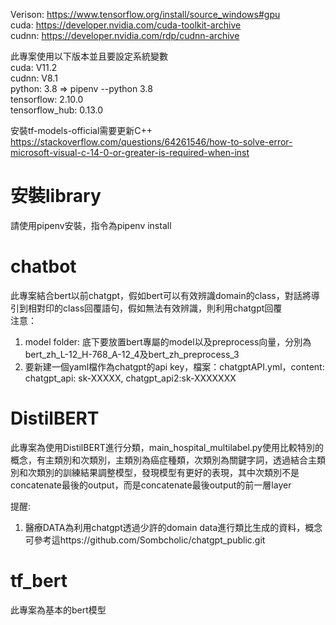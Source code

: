 Verison: https://www.tensorflow.org/install/source_windows#gpu  
cuda: https://developer.nvidia.com/cuda-toolkit-archive  
cudnn: https://developer.nvidia.com/rdp/cudnn-archive  

此專案使用以下版本並且要設定系統變數  
cuda: V11.2  
cudnn: V8.1  
python: 3.8 => pipenv --python 3.8  
tensorflow: 2.10.0  
tensorflow_hub: 0.13.0    

安裝tf-models-official需要更新C++  
https://stackoverflow.com/questions/64261546/how-to-solve-error-microsoft-visual-c-14-0-or-greater-is-required-when-inst  

# 安裝library
請使用pipenv安裝，指令為pipenv install

# chatbot  
此專案結合bert以前chatgpt，假如bert可以有效辨識domain的class，對話將導引到相對印的class回覆語句，假如無法有效辨識，則利用chatgpt回覆  
注意：  
1. model folder: 底下要放置bert專屬的model以及preprocess向量，分別為bert_zh_L-12_H-768_A-12_4及bert_zh_preprocess_3  
2. 要新建一個yaml檔作為chatgpt的api key，檔案：chatgptAPI.yml，content: chatgpt_api: sk-XXXXX, chatgpt_api2:sk-XXXXXXX  

# DistilBERT  
此專案為使用DistilBERT進行分類，main_hospital_multilabel.py使用比較特別的概念，有主類別和次類別，主類別為癌症種類，次類別為關鍵字詞，透過結合主類別和次類別的訓練結果調整模型，發現模型有更好的表現，其中次類別不是concatenate最後的output，而是concatenate最後output的前一層layer  
  
提醒:  
1. 醫療DATA為利用chatgpt透過少許的domain data進行類比生成的資料，概念可參考這https://github.com/Sombcholic/chatgpt_public.git  

# tf_bert  
此專案為基本的bert模型




